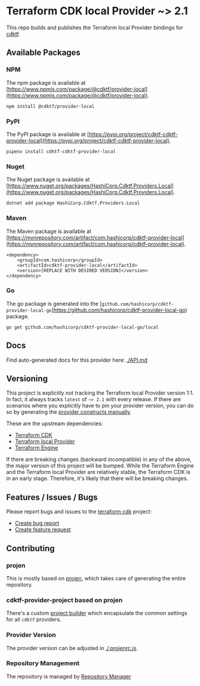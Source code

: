 # Terraform CDK local Provider ~> 2.1

This repo builds and publishes the Terraform local Provider bindings for [cdktf](https://cdk.tf).

## Available Packages

### NPM

The npm package is available at [https://www.npmjs.com/package/@cdktf/provider-local](https://www.npmjs.com/package/@cdktf/provider-local).

`npm install @cdktf/provider-local`

### PyPI

The PyPI package is available at [https://pypi.org/project/cdktf-cdktf-provider-local](https://pypi.org/project/cdktf-cdktf-provider-local).

`pipenv install cdktf-cdktf-provider-local`

### Nuget

The Nuget package is available at [https://www.nuget.org/packages/HashiCorp.Cdktf.Providers.Local](https://www.nuget.org/packages/HashiCorp.Cdktf.Providers.Local).

`dotnet add package HashiCorp.Cdktf.Providers.Local`

### Maven

The Maven package is available at [https://mvnrepository.com/artifact/com.hashicorp/cdktf-provider-local](https://mvnrepository.com/artifact/com.hashicorp/cdktf-provider-local).

```
<dependency>
    <groupId>com.hashicorp</groupId>
    <artifactId>cdktf-provider-local</artifactId>
    <version>[REPLACE WITH DESIRED VERSION]</version>
</dependency>
```

### Go

The go package is generated into the [`github.com/hashicorp/cdktf-provider-local-go`]https://github.com/hashicorp/cdktf-provider-local-go) package.

`go get github.com/hashicorp/cdktf-provider-local-go/local`

## Docs

Find auto-generated docs for this provider here: [./API.md](./API.md)

## Versioning

This project is explicitly not tracking the Terraform local Provider version 1:1. In fact, it always tracks `latest` of `~> 2.1` with every release. If there are scenarios where you explicitly have to pin your provider version, you can do so by generating the [provider constructs manually](https://cdk.tf/imports).

These are the upstream dependencies:

* [Terraform CDK](https://cdk.tf)
* [Terraform local Provider](https://github.com/terraform-providers/terraform-provider-local)
* [Terraform Engine](https://terraform.io)

If there are breaking changes (backward incompatible) in any of the above, the major version of this project will be bumped. While the Terraform Engine and the Terraform local Provider are relatively stable, the Terraform CDK is in an early stage. Therefore, it's likely that there will be breaking changes.

## Features / Issues / Bugs

Please report bugs and issues to the [terraform cdk](https://cdk.tf) project:

* [Create bug report](https://cdk.tf/bug)
* [Create feature request](https://cdk.tf/feature)

## Contributing

### projen

This is mostly based on [projen](https://github.com/eladb/projen), which takes care of generating the entire repository.

### cdktf-provider-project based on projen

There's a custom [project builder](https://github.com/hashicorp/cdktf-provider-project) which encapsulate the common settings for all `cdktf` providers.

### Provider Version

The provider version can be adjusted in [./.projenrc.js](./.projenrc.js).

### Repository Management

The repository is managed by [Repository Manager](https://github.com/hashicorp/cdktf-repository-manager/)

